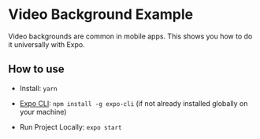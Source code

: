 # Video Background Example

Video backgrounds are common in mobile apps. This shows you how to do it universally with Expo.

## How to use

- Install: `yarn`

- [Expo CLI](https://docs.expo.io/versions/latest/workflow/expo-cli/): `npm install -g expo-cli` (if not already installed globally on your machine)

- Run Project Locally: `expo start`

